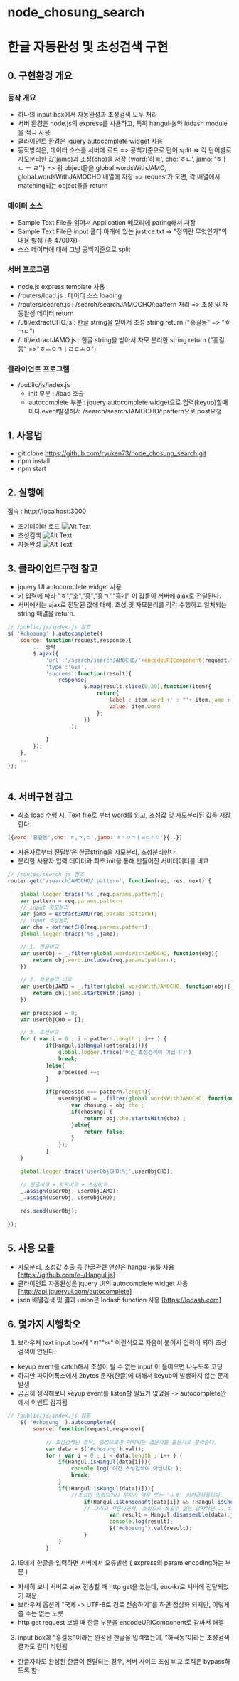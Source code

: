 # node_chosung_search
# 한글 자동완성 및 초성검색 구현

## 0. 구현환경 개요
### 동작 개요
- 하나의 input box에서 자동완성과 초성검색 모두 처리
- 서버 환경은 node.js의 express를 사용하고, 특히 hangul-js와 lodash module을 적극 사용
- 클라이언트 환경은 jquery autocomplete widget 사용
- 동작방식은, 데이터 소스를 서버에 로드 
  => 공백기준으로 단어 split 
  => 각 단어별로 자모분리한 값(jamo)과 초성(cho)을 저장 {word:'하늘', cho:'ㅎㄴ', jamo: 'ㅎㅏ ㄴ ㅡ ㄹ''}
  => 위 object들을 global.wordsWithJAMO, global.wordsWithJAMOCHO 배열에 저장
  => request가 오면, 각 배열에서 matching되는 object들을 return

### 데이터 소스
- Sample Text File을 읽어서 Application 메모리에 paring해서 저장 
- Sample Text File은 input 폴더 아래에 있는 justice.txt => "정의란 무엇인가"의 내용 발췌 (총 4700자)
- 소스 데이터에 대해 그냥 공백기준으로 split 

### 서버 프로그램
- node.js express template 사용
- /routers/load.js : 데이터 소스 loading
- /routers/search.js : /search/searchJAMOCHO/:pattern 처리 => 초성 및 자동완성 데이터 return
- /util/extractCHO.js : 한글 string을 받아서 초성 string return ("홍길동" => "ㅎㄱㄷ")
- /util/extractJAMO.js : 한글 string을 받아서 자모 분리한 string return ("홍길동" =>"ㅎㅗㅇㄱㅣㄹㄷㅗㅇ")

### 클라이언트 프로그램
- /public/js/index.js
  * init 부분 : /load 호출
  * autocomplete 부분 : jquery autocomplete widget으로 입력(keyup)할때 마다 event발생해서 /search/searchJAMOCHO/:pattern으로 post요청

## 1. 사용법
- git clone https://github.com/ryuken73/node_chosung_search.git
- npm install
- npm start 


## 2. 실행예
 접속 : http://localhost:3000
- 초기데이터 로드
![Alt Text](https://github.com/ryuken73/node_chosung_search/raw/master/node_hangul/image/init.jpg)
- 초성검색
![Alt Text](https://github.com/ryuken73/node_chosung_search/raw/master/node_hangul/image/chosung_search.jpg)
- 자동완성
![Alt Text](https://github.com/ryuken73/node_chosung_search/raw/master/node_hangul/image/autocomplete.jpg)

## 3. 클라이언트구현 참고
- jquery UI autocomplete widget 사용
- 키 입력에 따라 "ㅎ","호","홍","홍ㄱ","홍기" 이 값들이 서버에 ajax로 전달된다.
- 서버에서는 ajax로 전달된 값에 대해, 초성 및 자모분리를 각각 수행하고 일치되는 string 배열을 return.

```js
// /public/js/index.js 참조
$( '#chosung' ).autocomplete({
	source: function(request,response){
        ... 중략		
		$.ajax({
			'url':'/search/searchJAMOCHO/'+encodeURIComponent(request.term),
			'type':'GET',
			'success':function(result){
				response(
						$.map(result.slice(0,20),function(item){
							return{
								label : item.word +' : "'+ item.jamo + '" : "' + item.cho + '"',
								value: item.word
							};							
						})
					);
				
			}
		});
	},
	...
});	
	
```

## 4. 서버구현 참고
- 최초 load 수행 시, Text file로 부터 word를 읽고, 초성값 및 자모분리된 값을 저장한다.
```js
[{word:'홍길동',cho:'ㅎ,ㄱ,ㄷ',jamo:'ㅎㅗㅇㄱㅣㄹㄷㅗㅇ'}{..}]
```
- 사용자로부터 전달받은 한글string을 자모분리, 초성분리한다.
- 분리한 사용자 입력 데이터와 최초 init을 통해 만들어진 서버데이터를 비교 
```js
// /routes/search.js 참조
router.get('/searchJAMOCHO/:pattern', function(req, res, next) {
	
	global.logger.trace('%s',req.params.pattern);
	var pattern = req.params.pattern
	// input 자모분리
	var jamo = extractJAMO(req.params.pattern);
	// input 초성분리
	var cho = extractCHO(req.params.pattern);
	global.logger.trace('%s',jamo);

    // 1. 한글비교
	var userObj = _.filter(global.wordsWithJAMOCHO, function(obj){
		return obj.word.includes(req.params.pattern); 
	});
	
	// 2. 자모분리 비교
	var userObjJAMO = _.filter(global.wordsWithJAMOCHO, function(obj){
		return obj.jamo.startsWith(jamo) ;
	});
	
	var processed = 0;
	var userObjCHO = [];

    // 3. 초성비교
	for ( var i = 0 ; i < pattern.length ; i++ ) {
			if(Hangul.isHangul(pattern[i])){
				global.logger.trace('이건 초성검색이 아닙니다');
				break;
			}else{
				processed ++;
			}			
			
			if(processed === pattern.length){
				userObjCHO = _.filter(global.wordsWithJAMOCHO, function(obj){
					var chosung = obj.cho ;
					if(chosung)	{
						return obj.cho.startsWith(cho) ;
					}else{
						return false;
					}
				});
			}
	}	
	
	global.logger.trace('userObjCHO:%j',userObjCHO);
	
	// 한글비교 + 자모비교 + 초성비교
	_.assign(userObj, userObjJAMO);
	_.assign(userObj, userObjCHO);
	
	res.send(userObj);
	
}); 
```
  
## 5. 사용 모듈
- 자모분리, 초성값 추출 등 한글관련 연산은 hangul-js를 사용 [https://github.com/e-/Hangul.js]
- 클라이언트 자동완성은 jquery UI의 autocomplete widget 사용 [http://api.jqueryui.com/autocomplete]
- json 배열검색 및 결과 union은 lodash function 사용 [https://lodash.com]

## 6. 몇가지 시행착오
1) 브라우져 text input box에 "ㄺ""ㅄ" 이런식으로 자음이 붙어서 입력이 되어 초성검색이 안된다.
- keyup event를 catch해서 초성이 될 수 없는 input 이 들어오면 나누도록 코딩
- 하지만 파이어폭스에서 2bytes 문자(한글)에 대해서 keyup이 발생하지 않는 문제 발생
- 곰곰히 생각해보니 keyup event를 listen할 필요가 없었음 -> autocomplete안에서 이벤트 감지됨
```js
// /public/js/index.js 참조
	$( '#chosung' ).autocomplete({
		source: function(request,response){
			
			// 초성검색인 경우, 종성으로만 허락되는 겹문자를 홑문자로 잘라준다.
			var data = $('#chosung').val(); 
			for ( var i = 0 ; i < data.length ; i++ ) {
				if(Hangul.isHangul(data[i])){
					console.log('이건 초성검색이 아닙니다');
					break;
				}
				if(!Hangul.isHangul(data[i])){
					//초성만 입력되거나 문자가 영문 또는 'ㅗㅒ' 이런글자들이다.
						if(Hangul.isConsonant(data[i]) && !Hangul.isCho(data[i])){
						// 그리고 자음이면서, 초성으로 쓰일수 없는 글자라면... disassemble한다.
								var result = Hangul.disassemble(data).join('');
								console.log(result);	
								$('#chosung').val(result);
						}
				}
			}


```

2) IE에서 한글을 입력하면 서버에서 오류발생 ( express의 param encoding하는 부분 )
- 자세히 보니 서버로 ajax 전송할 때 http get을 썼는데, euc-kr로 서버에 전달되었기 때문
- 브라우져 옵션의 "국제 -> UTF-8로 경로 전송하기"를 하면 정상화 되지만, 이렇게 쓸 수는 없는 노릇
- http get request 보낼 때 한글 부분을 encodeURIComponent로 감싸서 해결

3) input box에 "홍길동"이라는 완성된 한글을 입력했는데, "하국동"이라는 초성검색결과도 같이 리턴됨
- 한글자라도 완성된 한글이 전달되는 경우, 서버 사이드 초성 비교 로직은  bypass하도록 함
